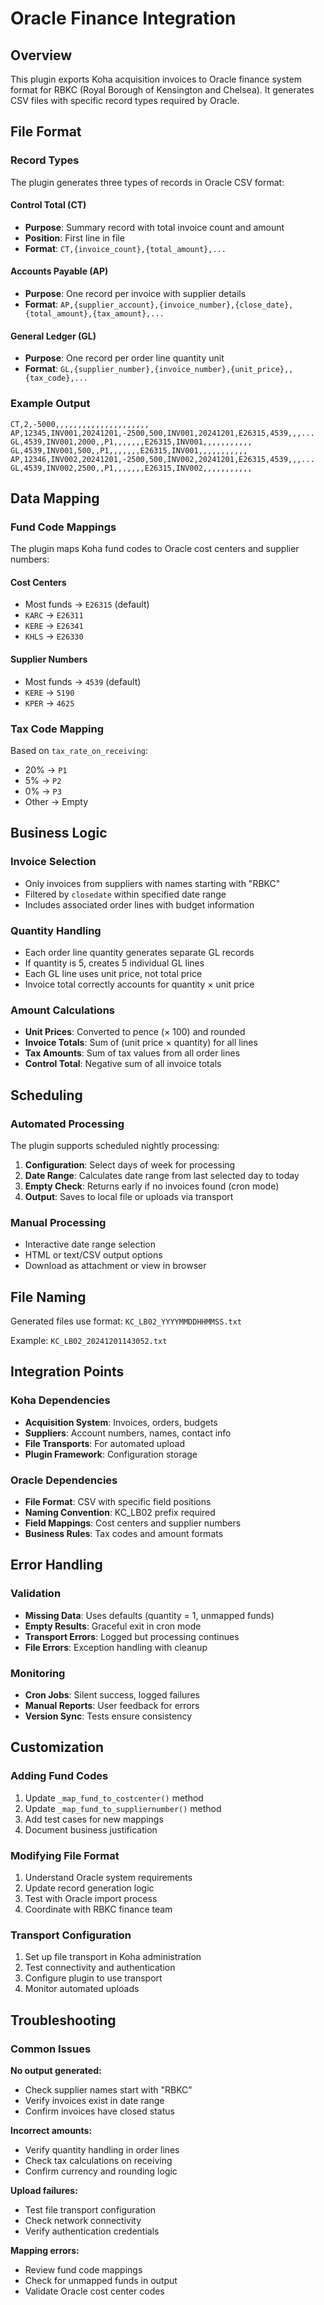 # Oracle Finance Integration

## Overview

This plugin exports Koha acquisition invoices to Oracle finance system format for RBKC (Royal Borough of Kensington and Chelsea). It generates CSV files with specific record types required by Oracle.

## File Format

### Record Types

The plugin generates three types of records in Oracle CSV format:

#### Control Total (CT)
- **Purpose**: Summary record with total invoice count and amount
- **Position**: First line in file
- **Format**: `CT,{invoice_count},{total_amount},...`

#### Accounts Payable (AP) 
- **Purpose**: One record per invoice with supplier details
- **Format**: `AP,{supplier_account},{invoice_number},{close_date},{total_amount},{tax_amount},...`

#### General Ledger (GL)
- **Purpose**: One record per order line quantity unit
- **Format**: `GL,{supplier_number},{invoice_number},{unit_price},,{tax_code},...`

### Example Output

```csv
CT,2,-5000,,,,,,,,,,,,,,,,,,,,,
AP,12345,INV001,20241201,-2500,500,INV001,20241201,E26315,4539,,,...
GL,4539,INV001,2000,,P1,,,,,,,E26315,INV001,,,,,,,,,,,
GL,4539,INV001,500,,P1,,,,,,,E26315,INV001,,,,,,,,,,,
AP,12346,INV002,20241201,-2500,500,INV002,20241201,E26315,4539,,,...
GL,4539,INV002,2500,,P1,,,,,,,E26315,INV002,,,,,,,,,,,
```

## Data Mapping

### Fund Code Mappings

The plugin maps Koha fund codes to Oracle cost centers and supplier numbers:

#### Cost Centers
- Most funds → `E26315` (default)
- `KARC` → `E26311` 
- `KERE` → `E26341`
- `KHLS` → `E26330`

#### Supplier Numbers
- Most funds → `4539` (default)
- `KERE` → `5190`
- `KPER` → `4625`

### Tax Code Mapping

Based on `tax_rate_on_receiving`:
- 20% → `P1`
- 5% → `P2` 
- 0% → `P3`
- Other → Empty

## Business Logic

### Invoice Selection

- Only invoices from suppliers with names starting with "RBKC"
- Filtered by `closedate` within specified date range
- Includes associated order lines with budget information

### Quantity Handling

- Each order line quantity generates separate GL records
- If quantity is 5, creates 5 individual GL lines
- Each GL line uses unit price, not total price
- Invoice total correctly accounts for quantity × unit price

### Amount Calculations

- **Unit Prices**: Converted to pence (× 100) and rounded
- **Invoice Totals**: Sum of (unit price × quantity) for all lines  
- **Tax Amounts**: Sum of tax values from all order lines
- **Control Total**: Negative sum of all invoice totals

## Scheduling

### Automated Processing

The plugin supports scheduled nightly processing:

1. **Configuration**: Select days of week for processing
2. **Date Range**: Calculates date range from last selected day to today
3. **Empty Check**: Returns early if no invoices found (cron mode)
4. **Output**: Saves to local file or uploads via transport

### Manual Processing

- Interactive date range selection
- HTML or text/CSV output options
- Download as attachment or view in browser

## File Naming

Generated files use format: `KC_LB02_YYYYMMDDHHMMSS.txt`

Example: `KC_LB02_20241201143052.txt`

## Integration Points

### Koha Dependencies

- **Acquisition System**: Invoices, orders, budgets
- **Suppliers**: Account numbers, names, contact info
- **File Transports**: For automated upload
- **Plugin Framework**: Configuration storage

### Oracle Dependencies

- **File Format**: CSV with specific field positions
- **Naming Convention**: KC_LB02 prefix required
- **Field Mappings**: Cost centers and supplier numbers
- **Business Rules**: Tax codes and amount formats

## Error Handling

### Validation

- **Missing Data**: Uses defaults (quantity = 1, unmapped funds)
- **Empty Results**: Graceful exit in cron mode
- **Transport Errors**: Logged but processing continues
- **File Errors**: Exception handling with cleanup

### Monitoring

- **Cron Jobs**: Silent success, logged failures
- **Manual Reports**: User feedback for errors
- **Version Sync**: Tests ensure consistency

## Customization

### Adding Fund Codes

1. Update `_map_fund_to_costcenter()` method
2. Update `_map_fund_to_suppliernumber()` method  
3. Add test cases for new mappings
4. Document business justification

### Modifying File Format

1. Understand Oracle system requirements
2. Update record generation logic
3. Test with Oracle import process
4. Coordinate with RBKC finance team

### Transport Configuration

1. Set up file transport in Koha administration
2. Test connectivity and authentication
3. Configure plugin to use transport
4. Monitor automated uploads

## Troubleshooting

### Common Issues

**No output generated:**
- Check supplier names start with "RBKC"
- Verify invoices exist in date range
- Confirm invoices have closed status

**Incorrect amounts:**
- Verify quantity handling in order lines
- Check tax calculations on receiving
- Confirm currency and rounding logic

**Upload failures:**
- Test file transport configuration
- Check network connectivity
- Verify authentication credentials

**Mapping errors:**
- Review fund code mappings
- Check for unmapped funds in output
- Validate Oracle cost center codes